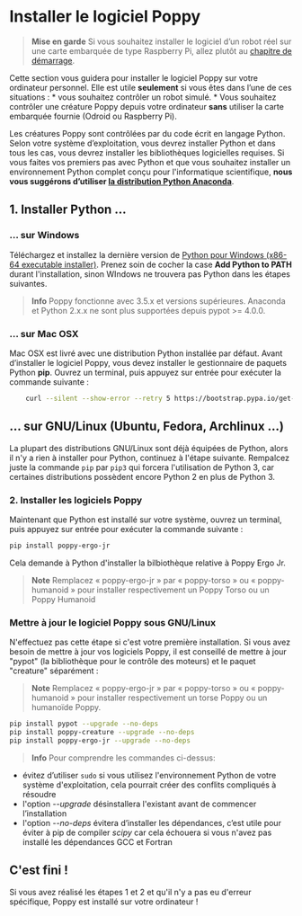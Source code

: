 # Installer le logiciel Poppy

> **Mise en garde** Si vous souhaitez installer le logiciel d’un robot réel sur une carte embarquée de type Raspberry Pi, allez plutôt au [chapitre de démarrage](burn-an-image-file.md).

Cette section vous guidera pour installer le logiciel Poppy sur votre ordinateur personnel. Elle est utile **seulement** si vous êtes dans l’une de ces situations : * vous souhaitez contrôler un robot simulé. * Vous souhaitez contrôler une créature Poppy depuis votre ordinateur **sans** utiliser la carte embarquée fournie (Odroid ou Raspberry Pi).

Les créatures Poppy sont contrôlées par du code écrit en langage Python. Selon votre système d’exploitation, vous devrez installer Python et dans tous les cas, vous devrez installer les bibliothèques logicielles requises. Si vous faites vos premiers pas avec Python et que vous souhaitez installer un environnement Python complet conçu pour l'informatique scientifique, **nous vous suggérons d’utiliser [la distribution Python Anaconda](https://www.continuum.io/why-anaconda)**.

## 1. Installer Python ...
### ... sur Windows

Téléchargez et installez la dernière version de [Python pour Windows (x86-64 executable installer)](https://www.python.org/downloads/windows). Prenez soin de cocher la case **Add Python to PATH** durant l'installation, sinon WIndows ne trouvera pas Python dans les étapes suivantes.

> **Info** Poppy fonctionne avec 3.5.x et versions supérieures. Anaconda et Python 2.x.x ne sont plus supportées depuis pypot >= 4.0.0.

### ... sur Mac OSX

Mac OSX est livré avec une distribution Python installée par défaut. Avant d’installer le logiciel Poppy, vous devez installer le gestionnaire de paquets Python **pip**. Ouvrez un terminal, puis appuyez sur entrée pour exécuter la commande suivante :

```bash
    curl --silent --show-error --retry 5 https://bootstrap.pypa.io/get-pip.py | sudo python
```

## ... sur GNU/Linux (Ubuntu, Fedora, Archlinux ...)

La plupart des distributions GNU/Linux sont déjà équipées de Python, alors il n'y a rien à installer pour Python, continuez à l'étape suivante. Rempalcez juste la commande `pip` par `pip3` qui forcera l'utilisation de Python 3, car certaines distributions possèdent encore Python 2 en plus de Python 3.


### 2. Installer les logiciels Poppy 

Maintenant que Python est installé sur votre système, ouvrez un terminal, puis appuyez sur entrée pour exécuter la commande suivante :


```bash
pip install poppy-ergo-jr 
```

Cela demande à Python d'installer la bilbiothèque relative à Poppy Ergo Jr.

> **Note** Remplacez « poppy-ergo-jr » par « poppy-torso » ou « poppy-humanoid » pour installer respectivement un Poppy Torso ou un Poppy Humanoid


### Mettre à jour le logiciel Poppy sous GNU/Linux

N'effectuez pas cette étape si c'est votre première installation. Si vous avez besoin de mettre à jour vos logiciels Poppy, il est conseillé de mettre à jour "pypot" (la bibliothèque pour le contrôle des moteurs) et le paquet "creature" séparément :

> **Note** Remplacez « poppy-ergo-jr » par « poppy-torso » ou « poppy-humanoid » pour installer respectivement un torse Poppy ou un humanoïde Poppy.

```bash
pip install pypot --upgrade --no-deps
pip install poppy-creature --upgrade --no-deps
pip install poppy-ergo-jr --upgrade --no-deps
```

> **Info** Pour comprendre les commandes ci-dessus:
- évitez d’utiliser `sudo` si vous utilisez l'environnement Python de votre système d'exploitation, cela pourrait créer des conflits compliqués à résoudre
- l'option *--upgrade* désinstallera l'existant avant de commencer l’installation
- l'option *--no-deps* évitera d’installer les dépendances, c’est utile pour éviter à pip de compiler *scipy* car cela échouera si vous n'avez pas installé les dépendances GCC et Fortran

## C'est fini !

Si vous avez réalisé les étapes 1 et 2 et qu'il n'y a pas eu d'erreur spécifique, Poppy est installé sur votre ordinateur !


